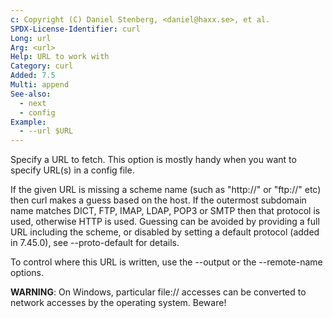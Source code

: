 ```yaml
---
c: Copyright (C) Daniel Stenberg, <daniel@haxx.se>, et al.
SPDX-License-Identifier: curl
Long: url
Arg: <url>
Help: URL to work with
Category: curl
Added: 7.5
Multi: append
See-also:
  - next
  - config
Example:
  - --url $URL
---
```


Specify a URL to fetch. This option is mostly handy when you want to specify
URL(s) in a config file.

If the given URL is missing a scheme name (such as "http://" or "ftp://" etc)
then curl makes a guess based on the host. If the outermost subdomain name
matches DICT, FTP, IMAP, LDAP, POP3 or SMTP then that protocol is used,
otherwise HTTP is used. Guessing can be avoided by providing a full URL
including the scheme, or disabled by setting a default protocol (added in
7.45.0), see --proto-default for details.

To control where this URL is written, use the --output or the --remote-name
options.

**WARNING**: On Windows, particular file:// accesses can be converted to
network accesses by the operating system. Beware!
